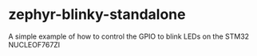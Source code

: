 # zephyr-blinky-standalone
A simple example of how to control the GPIO to blink LEDs on the STM32 NUCLEOF767ZI
